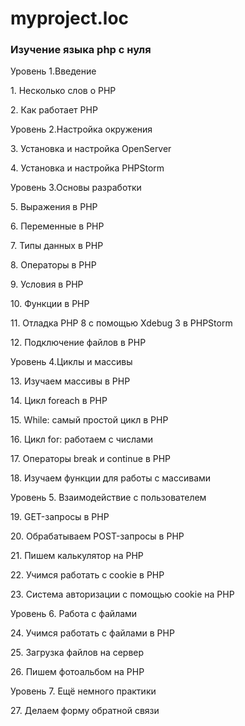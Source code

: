 # myproject.loc

<h3>Изучение языка php с нуля</h3> 

<p>Уровень 1.Введение</p>
<p>1. Несколько слов о PHP</p>
<p>2. Как работает PHP</p>

<p>Уровень 2.Настройка окружения</p>
<p>3. Установка и настройка OpenServer</p>
<p>4. Установка и настройка PHPStorm</p>

<p>Уровень 3.Основы разработки</p>
<p>5. Выражения в PHP</p>
<p>6. Переменные в PHP</p>
<p>7. Типы данных в PHP</p>
<p>8. Операторы в PHP</p>
<p>9. Условия в PHP</p>
<p>10. Функции в PHP</p>
<p>11. Отладка PHP 8 с помощью Xdebug 3 в PHPStorm</p>
<p>12. Подключение файлов в PHP</p>

<p>Уровень 4.Циклы и массивы</p>
<p>13. Изучаем массивы в PHP
<p>14. Цикл foreach в PHP
<p>15. While: самый простой цикл в PHP
<p>16. Цикл for: работаем с числами
<p>17. Операторы break и continue в PHP
<p>18. Изучаем функции для работы с массивами

<p>Уровень 5. Взаимодействие с пользователем
<p>19. GET-запросы в PHP
<p>20. Обрабатываем POST-запросы в PHP
<p>21. Пишем калькулятор на PHP
<p>22. Учимся работать с cookie в PHP
<p>23. Система авторизации с помощью cookie на PHP

<p>Уровень 6. Работа с файлами
<p>24. Учимся работать с файлами в PHP
<p>25. Загрузка файлов на сервер
<p>26. Пишем фотоальбом на PHP

<p>Уровень 7. Ещё немного практики
<p>27. Делаем форму обратной связи
